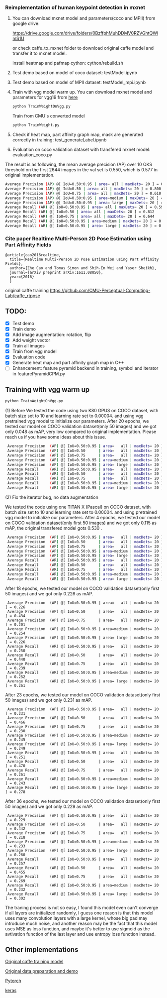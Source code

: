 ### Reimplementation of human keypoint detection in mxnet

1. You can download mxnet model and parameters(coco and MPII) from google drive:

   https://drive.google.com/drive/folders/0BzffphMuhDDMV0RZVGhtQWlmS1U

   or check caffe_to_mxnet folder to download original caffe model and transfer it to mxnet model.
   
   install heatmap and pafmap cython:  cython/rebuild.sh
   
2. Test demo based on model of coco dataset: testModel.ipynb

3. Test demo based on model of MPII dataset: testModel_mpi.ipynb

4. Train with vgg model warm up. You can download mxnet model and parameters for vgg19 from [here](http://data.mxnet.io/models/imagenet/vgg/)
   ```bash
   python TrainWeightOnVgg.py
   ```
   Train from CMU's converted model
   ```bash
   python TrainWeight.py 
   ```
5. Check if heat map, part affinity graph map, mask are generated correctly in training: test_generateLabel.ipynb
6. Evaluation on coco validation dataset with transfered mxnet model: evaluation_coco.py

The result is as following, the mean average precision (AP) over 10 OKS threshold  on the first 2644 images in the val set is 0.550, which is 0.577 in original implementation.

```bash
Average Precision (AP) @[ IoU=0.50:0.95 | area= all | maxDets= 20 ] = 0.550
Average Precision (AP) @[ IoU=0.50 | area= all | maxDets= 20 ] = 0.800
Average Precision (AP) @[ IoU=0.75 | area= all | maxDets= 20 ] = 0.610
Average Precision (AP) @[ IoU=0.50:0.95 | area=medium | maxDets= 20 ] = 0.541
Average Precision (AP) @[ IoU=0.50:0.95 | area= large | maxDets= 20 ] = 0.576
Average Recall (AR) @[ IoU=0.50:0.95 | area= all | maxDets= 20 ] = 0.591
Average Recall (AR) @[ IoU=0.50 | area= all | maxDets= 20 ] = 0.812
Average Recall (AR) @[ IoU=0.75 | area= all | maxDets= 20 ] = 0.644
Average Recall (AR) @[ IoU=0.50:0.95 | area=medium | maxDets= 20 ] = 0.549
Average Recall (AR) @[ IoU=0.50:0.95 | area= large | maxDets= 20 ] = 0.651
```

### Cite paper Realtime Multi-Person 2D Pose Estimation using Part Affinity Fields

```
@article{cao2016realtime,
  title={Realtime Multi-Person 2D Pose Estimation using Part Affinity Fields},
  author={Zhe Cao and Tomas Simon and Shih-En Wei and Yaser Sheikh},
  journal={arXiv preprint arXiv:1611.08050},
  year={2016}
  }
```

original caffe training https://github.com/CMU-Perceptual-Computing-Lab/caffe_rtpose



## TODO:
- [x] Test demo
- [x] Train demo
- [x] Add image augmentation: rotation, flip
- [x] Add weight vector
- [x] Train all images
- [x] Train from vgg model
- [x] Evaluation code
- [x] Generate heat map and part affinity graph map in C++
- [ ] Enhancement: feature pyramid backend in training, symbol and iterator in featurePyramidCPM.py

## Training with vgg warm up
```bash
python TrainWeightOnVgg.py
```
(1) Before
We tested the code using two K80 GPUS on COCO dataset, with batch size set to 10 and learning rate set to 0.00004. and using vgg pretrained vgg model to initialize our parameters. After 20 epochs, we tested our model on COCO validation dataset(only 50 images) and we got only 0.048 as mAP, very low compared to original implementation. Please reach us if you have some ideas about this issue.  

```bash
 Average Precision  (AP) @[ IoU=0.50:0.95 | area=   all | maxDets= 20 ] = 0.048
 Average Precision  (AP) @[ IoU=0.50      | area=   all | maxDets= 20 ] = 0.183
 Average Precision  (AP) @[ IoU=0.75      | area=   all | maxDets= 20 ] = 0.019
 Average Precision  (AP) @[ IoU=0.50:0.95 | area=medium | maxDets= 20 ] = 0.078
 Average Precision  (AP) @[ IoU=0.50:0.95 | area= large | maxDets= 20 ] = 0.035
 Average Recall     (AR) @[ IoU=0.50:0.95 | area=   all | maxDets= 20 ] = 0.066
 Average Recall     (AR) @[ IoU=0.50      | area=   all | maxDets= 20 ] = 0.224
 Average Recall     (AR) @[ IoU=0.75      | area=   all | maxDets= 20 ] = 0.022
 Average Recall     (AR) @[ IoU=0.50:0.95 | area=medium | maxDets= 20 ] = 0.075
 Average Recall     (AR) @[ IoU=0.50:0.95 | area= large | maxDets= 20 ] = 0.054

```

(2) Fix the iterator bug, no data augmentation

We tested the code using one TITAN X (Pascal) on COCO dataset, with batch size set to 10 and learning rate set to 0.00004. and using pretrained vgg model to initialize our parameters. After 4 epochs, we tested our model on COCO validation dataset(only first 50 images) and we got only 0.115 as mAP, the original transfered model gots 0.530 . 
```bash
 Average Precision  (AP) @[ IoU=0.50:0.95 | area=   all | maxDets= 20 ] = 0.115
 Average Precision  (AP) @[ IoU=0.50      | area=   all | maxDets= 20 ] = 0.350
 Average Precision  (AP) @[ IoU=0.75      | area=   all | maxDets= 20 ] = 0.030
 Average Precision  (AP) @[ IoU=0.50:0.95 | area=medium | maxDets= 20 ] = 0.168
 Average Precision  (AP) @[ IoU=0.50:0.95 | area= large | maxDets= 20 ] = 0.091
 Average Recall     (AR) @[ IoU=0.50:0.95 | area=   all | maxDets= 20 ] = 0.141
 Average Recall     (AR) @[ IoU=0.50      | area=   all | maxDets= 20 ] = 0.373
 Average Recall     (AR) @[ IoU=0.75      | area=   all | maxDets= 20 ] = 0.067
 Average Recall     (AR) @[ IoU=0.50:0.95 | area=medium | maxDets= 20 ] = 0.164
 Average Recall     (AR) @[ IoU=0.50:0.95 | area= large | maxDets= 20 ] = 0.117
```
After 18 epochs, we tested our model on COCO validation dataset(only first 50 images) and we got only 0.226 as mAP. 
```
 Average Precision  (AP) @[ IoU=0.50:0.95 | area=   all | maxDets= 20 ] = 0.226
 Average Precision  (AP) @[ IoU=0.50      | area=   all | maxDets= 20 ] = 0.434
 Average Precision  (AP) @[ IoU=0.75      | area=   all | maxDets= 20 ] = 0.201
 Average Precision  (AP) @[ IoU=0.50:0.95 | area=medium | maxDets= 20 ] = 0.254
 Average Precision  (AP) @[ IoU=0.50:0.95 | area= large | maxDets= 20 ] = 0.226
 Average Recall     (AR) @[ IoU=0.50:0.95 | area=   all | maxDets= 20 ] = 0.250
 Average Recall     (AR) @[ IoU=0.50      | area=   all | maxDets= 20 ] = 0.440
 Average Recall     (AR) @[ IoU=0.75      | area=   all | maxDets= 20 ] = 0.239
 Average Recall     (AR) @[ IoU=0.50:0.95 | area=medium | maxDets= 20 ] = 0.252
 Average Recall     (AR) @[ IoU=0.50:0.95 | area= large | maxDets= 20 ] = 0.261
```
After 23 epochs, we tested our model on COCO validation dataset(only first 50 images) and we got only 0.231 as mAP. 

```
 Average Precision  (AP) @[ IoU=0.50:0.95 | area=   all | maxDets= 20 ] = 0.231
 Average Precision  (AP) @[ IoU=0.50      | area=   all | maxDets= 20 ] = 0.466
 Average Precision  (AP) @[ IoU=0.75      | area=   all | maxDets= 20 ] = 0.230
 Average Precision  (AP) @[ IoU=0.50:0.95 | area=medium | maxDets= 20 ] = 0.245
 Average Precision  (AP) @[ IoU=0.50:0.95 | area= large | maxDets= 20 ] = 0.249
 Average Recall     (AR) @[ IoU=0.50:0.95 | area=   all | maxDets= 20 ] = 0.251
 Average Recall     (AR) @[ IoU=0.50      | area=   all | maxDets= 20 ] = 0.470
 Average Recall     (AR) @[ IoU=0.75      | area=   all | maxDets= 20 ] = 0.261
 Average Recall     (AR) @[ IoU=0.50:0.95 | area=medium | maxDets= 20 ] = 0.243
 Average Recall     (AR) @[ IoU=0.50:0.95 | area= large | maxDets= 20 ] = 0.278
```
After 36 epochs, we tested our model on COCO validation dataset(only first 50 images) and we got only 0.229 as mAP. 
```
 Average Precision  (AP) @[ IoU=0.50:0.95 | area=   all | maxDets= 20 ] = 0.229
 Average Precision  (AP) @[ IoU=0.50      | area=   all | maxDets= 20 ] = 0.442
 Average Precision  (AP) @[ IoU=0.75      | area=   all | maxDets= 20 ] = 0.218
 Average Precision  (AP) @[ IoU=0.50:0.95 | area=medium | maxDets= 20 ] = 0.233
 Average Precision  (AP) @[ IoU=0.50:0.95 | area= large | maxDets= 20 ] = 0.260
 Average Recall     (AR) @[ IoU=0.50:0.95 | area=   all | maxDets= 20 ] = 0.257
 Average Recall     (AR) @[ IoU=0.50      | area=   all | maxDets= 20 ] = 0.455
 Average Recall     (AR) @[ IoU=0.75      | area=   all | maxDets= 20 ] = 0.269
 Average Recall     (AR) @[ IoU=0.50:0.95 | area=medium | maxDets= 20 ] = 0.232
 Average Recall     (AR) @[ IoU=0.50:0.95 | area= large | maxDets= 20 ] = 0.302
```

The traning process is not so easy, I found this model even can't converge if all layers are initialized randomly, I guess one reason is that this model uses many convolution layers with a large kernel, whose big pad may introduce much noise, and another reason may be the fact that this model uses MSE as loss function, and maybe it's better to use sigmoid as the avtivation function of the last layer and use entropy loss function instead. 


## Other implementations 

[Original caffe training model](https://github.com/CMU-Perceptual-Computing-Lab/caffe_rtpose)

[Original data preparation and demo](https://github.com/ZheC/Realtime_Multi-Person_Pose_Estimation)

[Pytorch](https://github.com/tensorboy/pytorch_Realtime_Multi-Person_Pose_Estimation)

[keras](https://github.com/raymon-tian/keras_Realtime_Multi-Person_Pose_Estimation)
